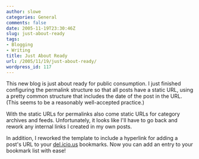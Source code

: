 ```yaml
---
author: slowe
categories: General
comments: false
date: 2005-11-19T23:30:46Z
slug: just-about-ready
tags:
- Blogging
- Writing
title: Just About Ready
url: /2005/11/19/just-about-ready/
wordpress_id: 117
---
```


This new blog is just about ready for public consumption. I just finished configuring the permalink structure so that all posts have a static URL, using a pretty common structure that includes the date of the post in the URL. (This seems to be a reasonably well-accepted practice.)

With the static URLs for permalinks also come static URLs for category archives and feeds. Unfortunately, it looks like I'll have to go back and rework any internal links I created in my own posts.

In addition, I reworked the template to include a hyperlink for adding a post's URL to your [del.icio.us](http://del.icio.us/) bookmarks. Now you can add an entry to your bookmark list with ease!
